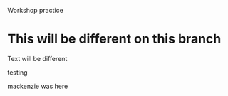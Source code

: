 Workshop practice

# This will be different on this branch

Text will be different

testing

mackenzie was here